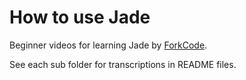 How to use Jade
===============

Beginner videos for learning Jade by [ForkCode](https://www.youtube.com/user/ForkCode).

See each sub folder for transcriptions in README files.

